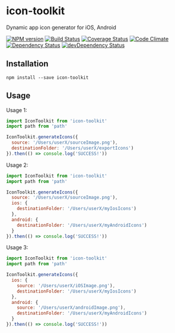 # icon-toolkit #

Dynamic app icon generator for iOS, Android

[![NPM version](https://img.shields.io/npm/v/icon-toolkit.svg?style=flat)](https://www.npmjs.com/package/icon-toolkit)
[![Build Status](https://img.shields.io/travis/pavjacko/icon-toolkit.svg?style=flat)](https://travis-ci.org/pavjacko/icon-toolkit)
[![Coverage Status](https://img.shields.io/coveralls/pavjacko/icon-toolkit.svg?style=flat)](https://coveralls.io/r/pavjacko/icon-toolkit)
[![Code Climate](https://img.shields.io/codeclimate/github/pavjacko/icon-toolkit.svg?style=flat)](https://codeclimate.com/github/pavjacko/icon-toolkit)
[![Dependency Status](https://img.shields.io/david/pavjacko/icon-toolkit.svg?style=flat)](https://david-dm.org/pavjacko/icon-toolkit)
[![devDependency Status](https://img.shields.io/david/dev/pavjacko/icon-toolkit.svg?style=flat)](https://david-dm.org/pavjacko/icon-toolkit#info=devDependencies)

## Installation

`npm install --save icon-toolkit`

## Usage

Usage 1:

```js
import IconToolkit from 'icon-toolkit'
import path from 'path'

IconToolkit.generateIcons({
  source: '/Users/userX/sourceImage.png'),
  destinationFolder: '/Users/userX/exportIcons')
}).then(() => console.log('SUCCESS!'))

```

Usage 2:

```js
import IconToolkit from 'icon-toolkit'
import path from 'path'

IconToolkit.generateIcons({
  source: '/Users/userX/sourceImage.png'),
  ios: {
    destinationFolder: '/Users/userX/myIosIcons')
  },
  android: {
    destinationFolder: '/Users/userX/myAndroidIcons')
  }
}).then(() => console.log('SUCCESS!'))

```

Usage 3:

```js
import IconToolkit from 'icon-toolkit'
import path from 'path'

IconToolkit.generateIcons({
  ios: {
    source: '/Users/userX/iOSImage.png'),
    destinationFolder: '/Users/userX/myIosIcons')
  },
  android: {
    source: '/Users/userX/androidImage.png'),
    destinationFolder: '/Users/userX/myAndroidIcons')
  }
}).then(() => console.log('SUCCESS!'))

```
